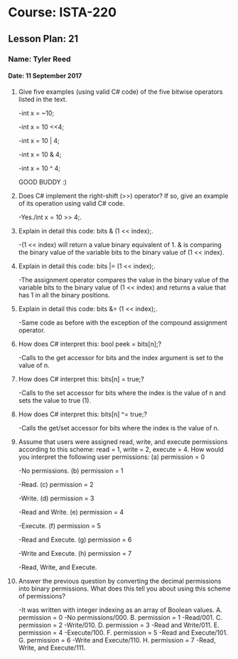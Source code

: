 # Course: ISTA-220
## Lesson Plan: 21
### Name: Tyler Reed
#### Date: 11 September 2017

1. Give five examples (using valid C# code) of the five bitwise operators listed in the text. 

	-int x = ~10;
	
	-int x = 10 <<4;
	
	-int x = 10 | 4;
	
	-int x = 10 & 4;
	
	-int x = 10 ^ 4;
	  
	  GOOD BUDDY :)
1. Does C# implement the right-shift (>>) operator? If so, give an example of its operation using valid C# code.

	-Yes./int x = 10 >> 4;.
1. Explain in detail this code: bits & (1 << index);.

	-(1 << index) will return a value binary equivalent of 1. & is comparing the binary value of the variable bits to the binary value of (1 << index). 
1. Explain in detail this code: bits |= (1 << index);.

	-The assignment operator compares the value in the binary value of the variable bits to the binary value of (1 << index) and returns a value that has 1 in all the binary positions. 
1. Explain in detail this code: bits &= (1 << index);.

	-Same code as before with the exception of the  compound assignment operator.
1. How does C# interpret this: bool peek = bits[n];?

	-Calls to the get accessor for bits and the index argument is set to the value of n. 
1. How does C# interpret this: bits[n] = true;?

	-Calls to the set accessor for bits where the index is the value of n and sets the value to true (1).
1. How does C# interpret this: bits[n] ^= true;?

	-Calls the get/set accessor for bits where the index is the value of n. 
1. Assume that users were assigned read, write, and execute permissions according to this scheme: read = 1, write = 2, execute = 4. How would you interpret the following user permissions:
(a) permission = 0

	-No permissions.
(b) permission = 1

	-Read.
(c) permission = 2

	-Write.
(d) permission = 3

	-Read and Write.
(e) permission = 4

	-Execute.
(f) permission = 5

	-Read and Execute.
(g) permission = 6

	-Write and Execute. 
(h) permission = 7

	-Read, Write, and Execute.
1. Answer the previous question by converting the decimal permissions into binary permissions. What does this tell you about using this scheme of permissions?
	
	-It was written with integer indexing as an array of Boolean values.
A. permission = 0 -No permissions/000.
B. permission = 1 -Read/001.
C. permission = 2 -Write/010.
D. permission = 3 -Read and Write/011.
E. permission = 4 -Execute/100.
F. permission = 5 -Read and Execute/101.
G. permission = 6 -Write and Execute/110.
H. permission = 7 -Read, Write, and Execute/111.
